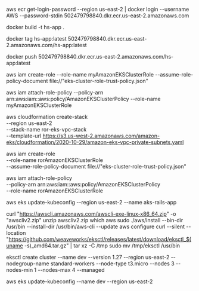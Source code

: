 aws ecr get-login-password --region us-east-2 | docker login --username AWS --password-stdin 502479798840.dkr.ecr.us-east-2.amazonaws.com

docker build -t hs-app .

docker tag hs-app:latest 502479798840.dkr.ecr.us-east-2.amazonaws.com/hs-app:latest

docker push 502479798840.dkr.ecr.us-east-2.amazonaws.com/hs-app:latest


aws iam create-role --role-name myAmazonEKSClusterRole --assume-role-policy-document file://"eks-cluster-role-trust-policy.json"

aws iam attach-role-policy --policy-arn arn:aws:iam::aws:policy/AmazonEKSClusterPolicy --role-name myAmazonEKSClusterRole


aws cloudformation create-stack \
--region us-east-2 \
--stack-name ror-eks-vpc-stack \
--template-url https://s3.us-west-2.amazonaws.com/amazon-eks/cloudformation/2020-10-29/amazon-eks-vpc-private-subnets.yaml

aws iam create-role \
--role-name rorAmazonEKSClusterRole \
--assume-role-policy-document file://"eks-cluster-role-trust-policy.json"

aws iam attach-role-policy \
--policy-arn arn:aws:iam::aws:policy/AmazonEKSClusterPolicy \
--role-name rorAmazonEKSClusterRole


aws eks update-kubeconfig --region us-east-2 --name aks-rails-app

curl "https://awscli.amazonaws.com/awscli-exe-linux-x86_64.zip" -o "awscliv2.zip"
unzip awscliv2.zip
which aws
sudo ./aws/install --bin-dir /usr/bin --install-dir /usr/bin/aws-cli --update
aws configure
curl --silent --location "https://github.com/weaveworks/eksctl/releases/latest/download/eksctl_$(uname -s)_amd64.tar.gz" | tar xz -C /tmp
sudo mv /tmp/eksctl /usr/bin


eksctl create cluster --name dev --version 1.27 --region us-east-2 --nodegroup-name standard-workers --node-type t3.micro --nodes 3 --nodes-min 1 --nodes-max 4 --managed

aws eks update-kubeconfig --name dev --region us-east-2